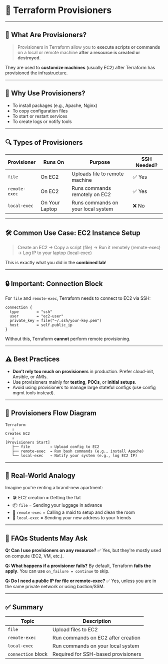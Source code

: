 # 📘 Terraform Provisioners 

---

## 🧠 What Are Provisioners?

> Provisioners in Terraform allow you to **execute scripts or commands** on a local or remote machine **after a resource is created or destroyed**.

They are used to **customize machines** (usually EC2) after Terraform has provisioned the infrastructure.

---

## 🎯 Why Use Provisioners?

* To install packages (e.g., Apache, Nginx)
* To copy configuration files
* To start or restart services
* To create logs or notify tools

---

## 🔍 Types of Provisioners

| Provisioner   | Runs On        | Purpose                            | SSH Needed? |
| ------------- | -------------- | ---------------------------------- | ----------- |
| `file`        | On EC2         | Uploads file to remote machine     | ✅ Yes       |
| `remote-exec` | On EC2         | Runs commands remotely on EC2      | ✅ Yes       |
| `local-exec`  | On Your Laptop | Runs commands on your local system | ❌ No        |

---

## 🛠 Common Use Case: EC2 Instance Setup

> Create an EC2 → Copy a script (file) → Run it remotely (remote-exec) → Log IP to your laptop (local-exec)

This is exactly what you did in the **combined lab**!

---

## 🔒 Important: Connection Block

For `file` and `remote-exec`, Terraform needs to connect to EC2 via SSH:

```hcl
connection {
  type        = "ssh"
  user        = "ec2-user"
  private_key = file("~/.ssh/your-key.pem")
  host        = self.public_ip
}
```

Without this, Terraform **cannot** perform remote provisioning.

---

## ⚠️ Best Practices

* **Don’t rely too much on provisioners** in production. Prefer cloud-init, Ansible, or AMIs.
* Use provisioners mainly for **testing**, **POCs**, or **initial setups**.
* Avoid using provisioners to manage large stateful configs (use config mgmt tools instead).

---

## 🧪 Provisioners Flow Diagram

```text
Terraform
   ↓
Creates EC2
   ↓
[Provisioners Start]
   ├── file         → Upload config to EC2
   ├── remote-exec  → Run bash commands (e.g., install Apache)
   └── local-exec   → Notify your system (e.g., log EC2 IP)
```

---

## 📌 Real-World Analogy

Imagine you're renting a brand-new apartment:

* 🛠 EC2 creation = Getting the flat
* 📦 `file` = Sending your luggage in advance
* 🧹 `remote-exec` = Calling a maid to setup and clean the room
* 📱 `local-exec` = Sending your new address to your friends

---

## 💬 FAQs Students May Ask

**Q: Can I use provisioners on any resource?**
✅ Yes, but they're mostly used on compute (EC2, VM, etc.).

**Q: What happens if a provisioner fails?**
By default, Terraform **fails the apply**. You can use `on_failure = continue` to skip.

**Q: Do I need a public IP for file or remote-exec?**
✅ Yes, unless you are in the same private network or using bastion/SSM.

---

## ✅ Summary

| Topic              | Description                         |
| ------------------ | ----------------------------------- |
| `file`             | Upload files to EC2                 |
| `remote-exec`      | Run commands on EC2 after creation  |
| `local-exec`       | Run commands on your local system   |
| `connection` block | Required for SSH-based provisioners |



